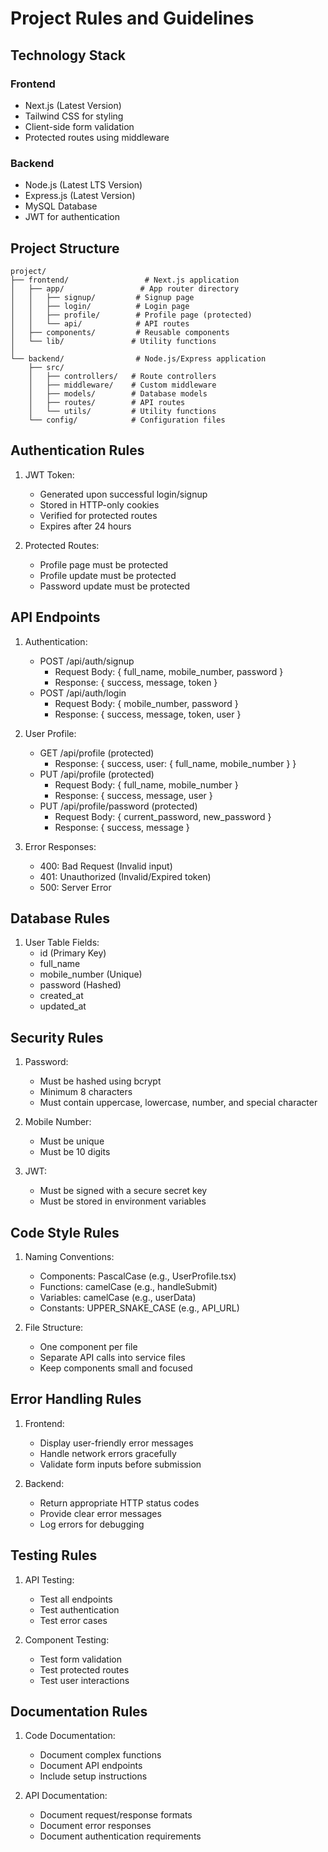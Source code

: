 # Project Rules and Guidelines

## Technology Stack
### Frontend
- Next.js (Latest Version)
- Tailwind CSS for styling
- Client-side form validation
- Protected routes using middleware

### Backend
- Node.js (Latest LTS Version)
- Express.js (Latest Version)
- MySQL Database
- JWT for authentication

## Project Structure
```
project/
├── frontend/                 # Next.js application
│   ├── app/                 # App router directory
│   │   ├── signup/         # Signup page
│   │   ├── login/          # Login page
│   │   ├── profile/        # Profile page (protected)
│   │   └── api/            # API routes
│   ├── components/         # Reusable components
│   └── lib/               # Utility functions
│
└── backend/                # Node.js/Express application
    ├── src/
    │   ├── controllers/   # Route controllers
    │   ├── middleware/    # Custom middleware
    │   ├── models/        # Database models
    │   ├── routes/        # API routes
    │   └── utils/         # Utility functions
    └── config/            # Configuration files
```

## Authentication Rules
1. JWT Token:
   - Generated upon successful login/signup
   - Stored in HTTP-only cookies
   - Verified for protected routes
   - Expires after 24 hours

2. Protected Routes:
   - Profile page must be protected
   - Profile update must be protected
   - Password update must be protected

## API Endpoints
1. Authentication:
   - POST /api/auth/signup
     - Request Body: { full_name, mobile_number, password }
     - Response: { success, message, token }
   - POST /api/auth/login
     - Request Body: { mobile_number, password }
     - Response: { success, message, token, user }

2. User Profile:
   - GET /api/profile (protected)
     - Response: { success, user: { full_name, mobile_number } }
   - PUT /api/profile (protected)
     - Request Body: { full_name, mobile_number }
     - Response: { success, message, user }
   - PUT /api/profile/password (protected)
     - Request Body: { current_password, new_password }
     - Response: { success, message }

3. Error Responses:
   - 400: Bad Request (Invalid input)
   - 401: Unauthorized (Invalid/Expired token)
   - 500: Server Error

## Database Rules
1. User Table Fields:
   - id (Primary Key)
   - full_name
   - mobile_number (Unique)
   - password (Hashed)
   - created_at
   - updated_at

## Security Rules
1. Password:
   - Must be hashed using bcrypt
   - Minimum 8 characters
   - Must contain uppercase, lowercase, number, and special character

2. Mobile Number:
   - Must be unique
   - Must be 10 digits

3. JWT:
   - Must be signed with a secure secret key
   - Must be stored in environment variables

## Code Style Rules
1. Naming Conventions:
   - Components: PascalCase (e.g., UserProfile.tsx)
   - Functions: camelCase (e.g., handleSubmit)
   - Variables: camelCase (e.g., userData)
   - Constants: UPPER_SNAKE_CASE (e.g., API_URL)

2. File Structure:
   - One component per file
   - Separate API calls into service files
   - Keep components small and focused

## Error Handling Rules
1. Frontend:
   - Display user-friendly error messages
   - Handle network errors gracefully
   - Validate form inputs before submission

2. Backend:
   - Return appropriate HTTP status codes
   - Provide clear error messages
   - Log errors for debugging

## Testing Rules
1. API Testing:
   - Test all endpoints
   - Test authentication
   - Test error cases

2. Component Testing:
   - Test form validation
   - Test protected routes
   - Test user interactions

## Documentation Rules
1. Code Documentation:
   - Document complex functions
   - Document API endpoints
   - Include setup instructions

2. API Documentation:
   - Document request/response formats
   - Document error responses
   - Document authentication requirements 